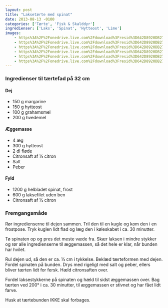 ```yaml
---
layout: post
title: "Laksetærte med spinat"
date: 2013-08-13 -0100
categories: ['Tærte', 'Fisk & Skalddyr']
ingredienser: ['Laks', 'Spinat', 'Hytteost', 'Lime']
images:
    - https%3A%2F%2Fonedrive.live.com%2Fdownload%3Fresid%3D642D8920DB2784EE!126020
    - https%3A%2F%2Fonedrive.live.com%2Fdownload%3Fresid%3D642D8920DB2784EE!126025
    - https%3A%2F%2Fonedrive.live.com%2Fdownload%3Fresid%3D642D8920DB2784EE!126026
    - https%3A%2F%2Fonedrive.live.com%2Fdownload%3Fresid%3D642D8920DB2784EE!126028
    - https%3A%2F%2Fonedrive.live.com%2Fdownload%3Fresid%3D642D8920DB2784EE!126027
    - https%3A%2F%2Fonedrive.live.com%2Fdownload%3Fresid%3D642D8920DB2784EE!126029
---
```


### Ingredienser til tærtefad på 32 cm

#### Dej
-   150 g margarine
-   150 g hytteost
-   100 g grahamsmel
-   200 g hvedemel

#### Æggemasse
-   4 æg
-   300 g hytteost
-   2 dl fløde
-   Citronsaft af ½ citron
-   Salt
-   Peber


#### Fyld
-   1200 g helbladet spinat, frost
-   600 g laksefilet uden ben
-   Citronsaft af ½ citron


### Fremgangsmåde
Rør ingredienserne til dejen sammen. Tril den til en kugle og kom den i en frostpose. Tryk kuglen lidt flad og læg den i køleskabet i ca. 30 minutter.

Tø spinaten op og pres det meste væde fra. Skær laksen i mindre stykker og rør alle ingredienserne til æggemassen, så det hele er klar, når bunden har hvilet.

Rul dejen ud, så den er ca. ½ cm i tykkelse. Beklæd tærteformen med dejen. Fordel spinaten på bunden. Drys med rigeligt med salt og peber, ellers bliver tærten lidt for fersk. Hæld citronsaften over.

Fordel laksestykkerne på spinaten og hæld til sidst æggemassen over. Bag tærten ved 200&deg; i ca. 30 minutter, til æggemassen er stivnet og har fået lidt farve.

Husk at tærtebunden IKKE skal forbages.
